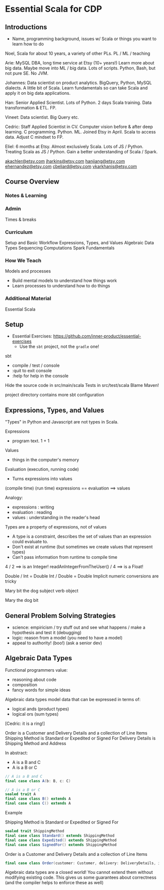 # Essential Scala for CDP
## Introductions

- Name, programming background, issues w/ Scala or things you want to learn how to do

Noel, Scala for about 10 years, a variety of other PLs. PL / ML / teaching

Arie: MySQL DBA, long time service at Etsy (10+ years!) Learn more about big data. Maybe move into ML / big data. Lots of scripts. Python, Bash, but not pure SE. No JVM.

Johannes: Data scientist on product analytics. BigQuery, Python, MySQL dialects. A little bit of Scala. Learn fundamentals so can take Scala and apply it on big data applications.

Han: Senior Applied Scientist. Lots of Python. 2 days Scala training. Data transformation & ETL. FP.

Vineet: Data scientist. Big Query etc. 

Cedric: Staff Applied Scientist in CV. Computer vision before & after deep learning. C programming. Python. ML. Joined Etsy in April. Scala to access data. Adjust C mindset to FP.

Eliel: 6 months at Etsy. Almost exclusively Scala. Lots of JS / Python. Treating Scala as JS / Python. Gain a better understanding of Scala / Spark.

akachler@etsy.com
jharkins@etsy.com
hanjiang@etsy.com
ehernandez@etsy.com
cbeliard@etsy.com
vkarkhanis@etsy.com

## Course Overview

### Notes & Learning


### Admin

Times & breaks


### Curriculum

Setup and Basic Workflow
Expressions, Types, and Values
Algebraic Data Types
Sequencing Computations
Spark Fundamentals


### How We Teach

Models and processes
- Build mental models to understand how things work
- Learn processes to understand how to do things


### Additional Material

Essential Scala


## Setup

- Essential Exercises: https://github.com/inner-product/essential-exercises 
  - Use the `sbt` project, not the `gradle` one!


sbt
- compile / test / console
- :quit to exit console
- :help for help in the console

Hide the source code in src/main/scala
Tests in src/test/scala
Blame Maven!

project directory contains more sbt configuration


## Expressions, Types, and Values

"Types" in Python and Javascript are not types in Scala.

Expressions
- program text. 1 + 1

Values
- things in the computer's memory

Evaluation (execution, running code)
- Turns expressions into values

(compile time)                (run time)
expressions == evaluation ==> values

Analogy:
- expressions : writing
- evaluation : reading
- values : understanding in the reader's head

Types are a property of expressions, not of values
- A type is a constraint, describes the set of values than an expression could evaluate to.
- Don't exist at runtime (but sometimes we create values that represent types)
- Can't pass information from runtime to compile time

4 / 2 ==> is an Integer!
readAnIntegerFromTheUser() / 4 ==> is a Float!

Double / Int = Double
Int / Double = Double
Implicit numeric conversions are tricky

Mary    bit   the dog
subject verb  object

Mary the dog bit


## General Problem Solving Strategies

- science: empiricism / try stuff out and see what happens / make a hypothesis and test it (debugging)
- logic: reason from a model (you need to have a model)
- appeal to authority! (boo!) (ask a senior dev)

## Algebraic Data Types
Functional programmers value:
- reasoning about code
- composition
- fancy words for simple ideas

Algebraic data types model data that can be expressed in terms of:
- logical ands (product types)
- logical ors (sum types)

[Cedric: it is a ring!]

Order is a Customer and Delivery Details and a collection of Line Items
Shipping Method is Standard or Expedited or Signed For
Delivery Details is Shipping Method and Address

In abstract:
- A is a B and C
- A is a B or C

```scala
// A is a B and C
final case class A(b: B, c: C)

// A is a B or C
sealed trait A
final case class B() extends A
final case class C() extends A
```

Example

Shipping Method is Standard or Expedited or Signed For

```scala
sealed trait ShippingMethod
final case class Standard() extends ShippingMethod
final case class Expedited() extends ShippingMethod
final case class SignedFor() extends ShippingMethod
```

Order is a Customer and Delivery Details and a collection of Line Items

```scala
final case class Order(customer: Customer, delivery: DeliveryDetails, items: List[LineItem])
```

Algebraic data types are a closed world! You cannot extend them without modifying existing code. This gives us some guarantees about correctness (and the compiler helps to enforce these as well)

